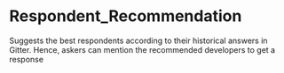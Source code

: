 # Respondent_Recommendation
Suggests the best respondents according to their historical answers in Gitter. Hence, askers can mention the recommended developers to get a response
